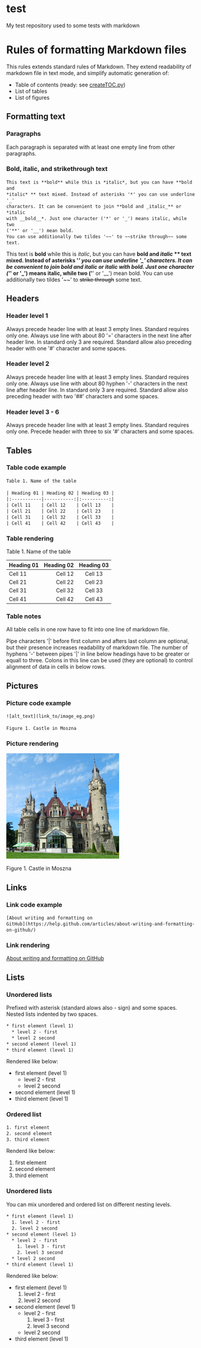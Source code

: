 


test
================================================================================
My test repository used to some tests with markdown



Rules of formatting Markdown files
================================================================================

This rules extends standard rules of Markdown. They extend readability of
markdown file in text mode, and simplify automatic generation of:
* Table of contents
  (ready: see
  [createTOC.py](https://github.com/adam-kami-1/test/blob/master/createTOC.py))
* List of tables
* List of figures



Formatting text
--------------------------------------------------------------------------------



### Paragraphs

Each paragraph is separated with at least one empty line from other paragraphs.



### Bold, italic, and strikethrough text

```
This text is **bold** while this is *italic*, but you can have **bold and
*italic* ** text mixed. Instead of asterisks '*' you can use underline '_'
characters. It can be convenient to join **bold and _italic_** or *italic
with __bold__*. Just one character ('*' or '_') means italic, while two
('**' or '__') mean bold.
You can use additionally two tildes '~~' to ~~strike through~~ some text.
```

This text is **bold** while this is *italic*, but you can have **bold and
*italic* ** text mixed. Instead of asterisks '*' you can use underline '_'
characters. It can be convenient to join **bold and _italic_** or *italic
with __bold__*. Just one character ('*' or '_') means italic, while two
('**' or '__') mean bold.
You can use additionally two tildes '~~' to ~~strike through~~ some text.



Headers
--------------------------------------------------------------------------------



### Header level 1

Always precede header line with at least 3 empty lines. Standard requires
only one. Always use line with about 80 '=' characters in the next line after
header line. In standard only 3 are required. Standard allow also preceding
header with one '\#' character and some spaces.



### Header level 2

Always precede header line with at least 3 empty lines. Standard requires
only one. Always use line with about 80 hyphen '\-' characters in the next
line after header line. In standard only 3 are required. Standard allow
also preceding header with two '\#\#' characters and some spaces.



### Header level 3 - 6

Always precede header line with at least 3 empty lines. Standard requires
only one. Precede header with three to six '\#' characters and some spaces.



Tables
--------------------------------------------------------------------------------



### Table code example

```
Table 1. Name of the table

| Heading 01 | Heading 02 | Heading 03 |
|:-----------|-----------:|:----------:|
| Cell 11    | Cell 12    | Cell 13    |
| Cell 21    | Cell 22    | Cell 23    |
| Cell 31    | Cell 32    | Cell 33    |
| Cell 41    | Cell 42    | Cell 43    |
```



### Table rendering

Table 1. Name of the table

| Heading 01 | Heading 02 | Heading 03 |
|:-----------|-----------:|:----------:|
| Cell 11    | Cell 12    | Cell 13    |
| Cell 21    | Cell 22    | Cell 23    |
| Cell 31    | Cell 32    | Cell 33    |
| Cell 41    | Cell 42    | Cell 43    |



### Table notes

All table cells in one row have to fit into one line of markdown file.

Pipe characters '|' before first column and afters last column are optional,
but their presence increases readability of markdown file. The number of
hyphens '\-' between pipes '|' in line below headings have to be greater or
equall to three. Colons in this line can be used (they are optional) to
control alignment of data in cells in below rows.



Pictures
--------------------------------------------------------------------------------



### Picture code example

```
![alt_text](link_to/image_eg.png)

Figure 1. Castle in Moszna
```



### Picture rendering

![alt_text](link_to/image_eg.png)

Figure 1. Castle in Moszna



Links
--------------------------------------------------------------------------------



### Link code example

```
[About writing and formatting on
GitHub](https://help.github.com/articles/about-writing-and-formatting-on-github/)
```



### Link rendering

[About writing and formatting on
GitHub](https://help.github.com/articles/about-writing-and-formatting-on-github/)



Lists
--------------------------------------------------------------------------------



### Unordered lists

Prefixed with asterisk (standard alows also \- sign) and some spaces. Nested
lists indented by two spaces.

```
* first element (level 1)
  * level 2 - first
  * level 2 second
* second element (level 1)
* third element (level 1)
```

Rendered like below:

* first element (level 1)
  * level 2 - first
  * level 2 second
* second element (level 1)
* third element (level 1)



### Ordered list

```
1. first element
2. second element
3. third element
```

Renderd like below:

1. first element
2. second element
3. third element



### Unordered lists

You can mix unordered and ordered list on different nesting levels.

```
* first element (level 1)
  1. level 2 - first
  2. level 2 second
* second element (level 1)
  * level 2 - first
    1. level 3 - first
    2. level 3 second
  * level 2 second
* third element (level 1)
```

Rendered like below:

* first element (level 1)
  1. level 2 - first
  2. level 2 second
* second element (level 1)
  * level 2 - first
    1. level 3 - first
    2. level 3 second
  * level 2 second
* third element (level 1)
